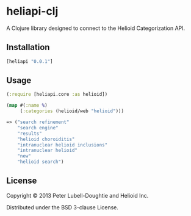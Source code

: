 # heliapi-clj

A Clojure library designed to connect to the Helioid Categorization API.

## Installation

```clojure
[heliapi "0.0.1"]
```

## Usage

```clojure
(:require [heliapi.core :as helioid])

(map #(:name %)
     (:categories (helioid/web "helioid")))
```

```clojure
=> ("search refinement"
    "search engine"
    "results"
    "helioid choroiditis"
    "intranuclear helioid inclusions"
    "intranuclear helioid"
    "new"
    "helioid search")
```

## License

Copyright © 2013 Peter Lubell-Doughtie and Helioid Inc.

Distributed under the BSD 3-clause License.
